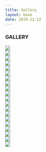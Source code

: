 ```yaml
---
title: Gallery
layout: base
date: 2019-12-12
---
```


### GALLERY

<div class="carousel">
  <div><img src="{{ site.baseurl }}/sites/images/albert-gusdorf-mill.jpg"/></div>
  <div><img src="{{ site.baseurl }}/sites/images/aztec-mill.jpg"/></div>
  <div><img src="{{ site.baseurl }}/sites/images/belen-roller-mill.jpg"/></div>
  <div><img src="{{ site.baseurl }}/sites/images/bread-deming-1893.jpg"/></div>
  <div><img src="{{ site.baseurl }}/sites/images/cassidy-mill.jpg"/></div>
  <div><img src="{{ site.baseurl }}/sites/images/cassidy-wheel-house.jpg"/></div>
  <div><img src="{{ site.baseurl }}/sites/images/cassidy2.jpg"/></div>
  <div><img src="{{ site.baseurl }}/sites/images/chamita-mill.jpg"/></div>
  <div><img src="{{ site.baseurl }}/sites/images/pueblo-wheat-harvest.jpg"/></div>
  <div><img src="{{ site.baseurl }}/sites/images/la-cueva-mill-warehouse.jpg"/></div>
  <div><img src="{{ site.baseurl }}/sites/images/la-cueva-mill.jpg"/></div>
  <div><img src="{{ site.baseurl }}/sites/images/la-cueva-mill2.jpg"/></div>
  <div><img src="{{ site.baseurl }}/sites/images/laguna-donkey-mill.jpg"/></div>
  <div><img src="{{ site.baseurl }}/sites/images/mill-las-vegas.jpg"/></div>
  <div><img src="{{ site.baseurl }}/sites/images/n-4th-st-flour-mill-abq-1930.jpg"/></div>
  <div><img src="{{ site.baseurl }}/sites/images/ruoff-mill-drivers-1938.jpg"/></div>
  <div><img src="{{ site.baseurl }}/sites/images/spiralbread-taos-1985.jpg"/></div>
  <div><img src="{{ site.baseurl }}/sites/images/truchas-wheel.png"/></div>
  <div><img src="{{ site.baseurl }}/sites/images/wheat-cleaners-1905.jpg"/></div>
  <div><img src="{{ site.baseurl }}/sites/images/pendaries-mill.jpg"/></div>
</div>
